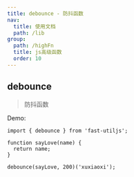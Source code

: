 ```yaml
---
title: debounce - 防抖函数
nav:
  title: 使用文档
  path: /lib
group:
  path: /highFn
  title: js高级函数
  order: 10
---
```


## debounce

> 防抖函数

Demo:

```tsx | pure
import { debounce } from 'fast-utiljs';

function sayLove(name) {
  return name;
}

debounce(sayLove, 200)('xuxiaoxi');
```
